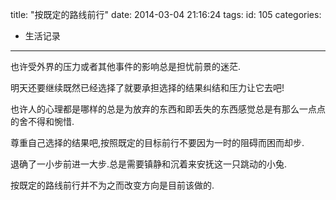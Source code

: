 title: "按既定的路线前行"
date: 2014-03-04 21:16:24
tags:
id: 105
categories:
  - 生活记录
---

也许受外界的压力或者其他事件的影响总是担忧前景的迷茫.

明天还要继续既然已经选择了就要承担选择的结果纠结和压力让它去吧!

也许人的心理都是哪样的总是为放弃的东西和即丢失的东西感觉总是有那么一点点的舍不得和惋惜.

尊重自己选择的结果吧,按照既定的目标前行不要因为一时的阻碍而困而却步.

退确了一小步前进一大步.总是需要镇静和沉着来安抚这一只跳动的小兔.

按既定的路线前行并不为之而改变方向是目前该做的.